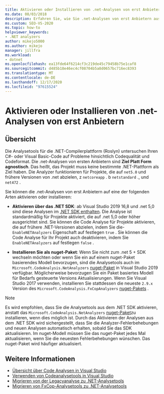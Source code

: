 ```yaml
---
title: Aktivieren oder Installieren von .net-Analysen von erst Anbietern
ms.date: 08/03/2018
description: Erfahren Sie, wie Sie .net-Analysen von erst Anbietern aus dem .NET SDK aktivieren oder diese Analysen als nuget-Paket installieren.
ms.custom: SEO-VS-2020
ms.topic: how-to
helpviewer_keywords:
- .NET analyzers
author: mikejo5000
ms.author: mikejo
manager: jillfra
ms.workload:
- dotnet
ms.openlocfilehash: ea13fde64f6214cf3c219de45c79458b75e1caf8
ms.sourcegitcommit: d485b18e46ec4cf08704b5a8d0657bc716ec8393
ms.translationtype: MT
ms.contentlocale: de-DE
ms.lasthandoff: 12/17/2020
ms.locfileid: "97615524"
---
```

# <a name="enable-or-install-first-party-net-analyzers"></a>Aktivieren oder Installieren von .net-Analysen von erst Anbietern

## <a name="overview"></a>Übersicht

Die Analysetools für die .NET-Compilerplattform (Roslyn) untersuchen Ihren C#- oder Visual Basic-Code auf Probleme hinsichtlich Codequalität und Codeformat. Die .net-Analysen von ersten Anbietern sind **Ziel Platt Form agnostisch**. Das heißt, das Projekt muss keine bestimmte .NET-Plattform als Ziel haben. Die Analyzer funktionieren für Projekte, die auf `net5.0` und frühere Versionen von .net abzielen, z `netcoreapp` . b `netstandard` ., und `net472` .

Sie können die .net-Analysen von erst Anbietern auf eine der folgenden Arten aktivieren oder installieren:

- **Aktivieren über das .NET SDK**: ab Visual Studio 2019 16,8 und .net 5,0 sind diese Analysen im [.NET SDK enthalten](/dotnet/fundamentals/code-analysis/overview). Die Analyse ist standardmäßig für Projekte aktiviert, die auf .net 5,0 oder höher ausgerichtet sind. Sie können die Code Analyse für Projekte aktivieren, die auf frühere .NET-Versionen abzielen, indem Sie die- `EnableNETAnalyzers` Eigenschaft auf festlegen `true` . Sie können die Code Analyse für Ihr Projekt auch deaktivieren, indem Sie `EnableNETAnalyzers` auf festlegen `false` .

- **Installieren Sie als nuget-Paket**: Wenn Sie nicht zum .net 5 + SDK wechseln möchten oder wenn Sie ein auf einem nuget-Paket basierendes Modell bevorzugen, sind die Analysetools auch im `Microsoft.CodeAnalysis.NetAnalyzers` [nuget-Paket](https://www.nuget.org/packages/Microsoft.CodeAnalysis.NetAnalyzers) in Visual Studio 2019 verfügbar.  Möglicherweise bevorzugen Sie ein Paket basiertes Modell für Bedarfs gesteuerte Versions Aktualisierungen. Wenn Sie Visual Studio 2017 verwenden, installieren Sie stattdessen die neueste `2.9.x` Version des `Microsoft.CodeAnalysis.FxCopAnalyzers` [nuget-Pakets](https://www.nuget.org/packages/Microsoft.CodeAnalysis.FxCopAnalyzers/) .

> [!NOTE]
> Es wird empfohlen, dass Sie die Analysetools aus dem .NET SDK aktivieren, anstatt das `Microsoft.CodeAnalysis.NetAnalyzers` [nuget-Paket](https://www.nuget.org/packages/Microsoft.CodeAnalysis.NetAnalyzers)zu installieren, wenn dies möglich ist. Durch das Aktivieren der Analysen aus dem .NET SDK wird sichergestellt, dass Sie die Analyzer-Fehlerbehebungen und neuen Analysen automatisch erhalten, sobald Sie das SDK aktualisieren. Im nuget-Modell müssen Sie das nuget-Paket jedes Mal aktualisieren, wenn Sie die neuesten Fehlerbehebungen wünschen. Das nuget-Paket wird häufiger aktualisiert.

## <a name="see-also"></a>Weitere Informationen

- [Übersicht über Code Analysen in Visual Studio](roslyn-analyzers-overview.md)
- [Verwenden von Codeanalysetools in Visual Studio](use-roslyn-analyzers.md)
- [Migrieren von der Legacyanalyse zu .NET-Analysetools](migrate-from-legacy-analysis-to-net-analyzers.md)
- [Migrieren von FxCop-Analysetools zu .NET-Analysetools](migrate-from-fxcop-analyzers-to-net-analyzers.md)
